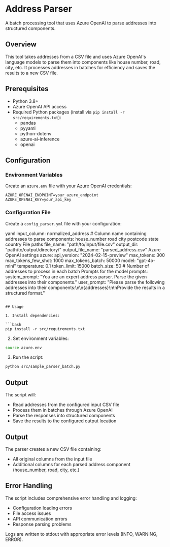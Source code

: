 # Address Parser

A batch processing tool that uses Azure OpenAI to parse addresses into structured components.

## Overview

This tool takes addresses from a CSV file and uses Azure OpenAI's language models to parse them into components like house number, road, city, etc. It processes addresses in batches for efficiency and saves the results to a new CSV file.

## Prerequisites

- Python 3.8+
- Azure OpenAI API access
- Required Python packages (install via `pip install -r src/requirements.txt`):
  - pandas
  - pyyaml
  - python-dotenv
  - azure-ai-inference
  - openai

## Configuration

### Environment Variables

Create an `azure.env` file with your Azure OpenAI credentials:

```env
AZURE_OPENAI_ENDPOINT=your_azure_endpoint
AZURE_OPENAI_KEY=your_api_key
```

### Configuration File

Create a `config_parser.yml` file with your configuration:

yaml
input_column:
normalized_address # Column name containing addresses to parse
components:
house_number
road
city
postcode
state
country
File paths
file_name: "path/to/input/file.csv"
output_dir: "path/to/output/directory/"
output_file_name: "parsed_address.csv"
Azure OpenAI settings
azure:
api_version: "2024-02-15-preview"
max_tokens: 300
max_tokens_few_shot: 1000
max_tokens_batch: 50000
model: "gpt-4o-mini"
temperature: 0.1
token_limit: 15000
batch_size: 50 # Number of addresses to process in each batch
Prompts for the model
prompts:
system_prompt: "You are an expert address parser. Parse the given addresses into their components."
user_prompt: "Please parse the following addresses into their components:\n\n{addresses}\n\nProvide the results in a structured format."
```

## Usage

1. Install dependencies:

```bash
pip install -r src/requirements.txt
```

2. Set environment variables:

```bash
source azure.env
```

3. Run the script:

```bash
python src/sample_parser_batch.py
```

## Output


The script will:
- Read addresses from the configured input CSV file
- Process them in batches through Azure OpenAI
- Parse the responses into structured components
- Save the results to the configured output location

## Output

The parser creates a new CSV file containing:
- All original columns from the input file
- Additional columns for each parsed address component (house_number, road, city, etc.)

## Error Handling

The script includes comprehensive error handling and logging:
- Configuration loading errors
- File access issues
- API communication errors
- Response parsing problems

Logs are written to stdout with appropriate error levels (INFO, WARNING, ERROR).
